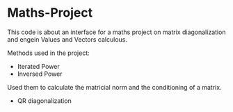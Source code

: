 # Maths-Project

This code is about an interface for a maths project on matrix diagonalization and engein Values and Vectors calculous.

Methods used in the project:
- Iterated Power
- Inversed Power

Used them to calculate the matricial norm and the conditioning of a matrix.

- QR diagonalization
